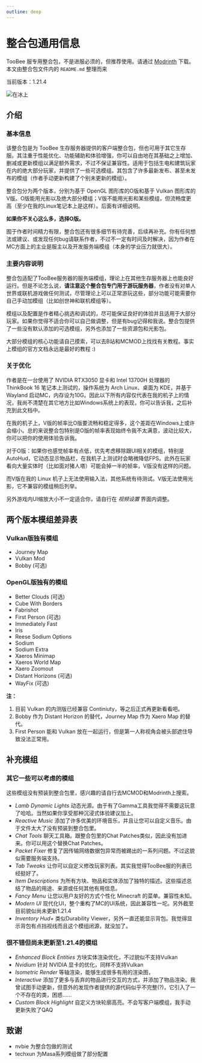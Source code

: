 ```yaml
---
outline: deep
---
```


# 整合包通用信息

TooBee 服专用整合包，不是进服必须的，但推荐使用。请通过 [Modrinth](https://modrinth.com/modpack/toobee-client) 下载。本文由整合包文件内的 `README.md` 整理而来

当前版本：1.21.4

![在冰上](/modpack_show.png)

## 介绍

### 基本信息

该整合包是为 TooBee 生存服务器提供的客户端整合包，但也可用于其它生存服。其注重于性能优化、功能辅助和体验增强，你可以自由地在其基础之上增加、删减或更新模组以满足额外需求，不过不保证兼容性。适用于包括生电和建筑玩家在内的绝大部分玩家，并提供了一些可选模组。其包含了许多最新发布、甚至未发布的模组（作者手动更新构建了个别未更新的模组）。

整合包分为两个版本，分别为基于 OpenGL 图形库的O版和基于 Vulkan 图形库的V版。O版能用光影以及绝大部分模组；V版不能用光影和某些模组，但流畅度更高（至少在我的Linux笔记本上是这样）。后面有详细说明。

**如果你不关心这么多，选择O版。**

囿于作者时间精力有限，整合包还有很多细节有待完善，后续再补充。你有任何想法或建议、或发现任何bug请联系作者，不过不一定有时间及时解决，因为作者在MC方面上的主业是服主以及开发服务端模组（本身的学业压力就很大）。

### 主要内容说明

整合包适配了TooBee服务器的服务端模组，理论上在其他生存服务器上也能良好运行。但是不论怎么说，**请注意这个整合包专门用于游玩服务器**，作者没有对单人世界或联机游戏做任何测试，尽管理论上可以正常游玩这些，部分功能可能需要你自己手动加模组（比如创世神和联机模组等）。

模组以及配置是作者精心挑选和调试的，尽可能保证良好的体验并且适用于大部分玩家。如果你觉得不适合你可以自己做调整，但是有bug记得和我说。整合包提供了一些没有默认添加的可选模组，另外也添加了一些资源包和光影包。

大部分模组的核心功能请自己摸索，可以去B站和MCMOD上找找有关教程。事实上模组的官方文档永远是最好的教程 :)

### 关于优化

作者是在一台使用了 NVIDIA RTX3050 显卡和 Intel 13700H 处理器的 ThinkBook 16 笔记本上测试的，操作系统为 Arch Linux、桌面为 KDE，并基于 Wayland 启动MC，内存设为10G。因此以下所有内容仅代表在我的机子上的情况，我尚不清楚在其它地方比如Windows系统上的表现，你可以告诉我，之后补充到此文档中。

在我的机子上，V版的帧率比O版要流畅和稳定得多，这个差距在Windows上或许会缩小。总的来说整合包特别是O版的帧率表现始终令我不太满意，波动比较大，你可以把你的使用体验告诉我。

对于O版：如果你也感觉帧率有点低，优先考虑移除跟UI相关的模组，特别是 AutoHud，它动态显示物品栏，在我机子上测试时会略微降低FPS。此外在玩家看向大量实体时（比如面对猪人塔）可能会掉一半的帧率，V版没有这样的问题。

而V版在我的 Linux 机子上无法使用输入法，其他系统有待测试。V版无法使用光影，它不兼容的模组稍后列举。

另外游戏内UI缩放大小不一定适合你，请自行在 *视频设置* 界面内调整。

## 两个版本模组差异表

### Vulkan版独有模组
- Journey Map
- Vulkan Mod
- Bobby (可选)

### OpenGL版独有的模组
- Better Clouds (可选)
- Cube With Borders
- Fabrishot
- First Person (可选)
- Immediately Fast
- Iris
- Reese Sodium Options
- Sodium
- Sodium Extra
- Xaeros Minimap
- Xaeros World Map
- Xaero Zoomout
- Distant Horizons (可选)
- WayFix (可选)

**注：**
1. 目前 Vulkan 的内测版已经兼容 Continiuty，等之后正式再更新看看吧。
2. Bobby 作为 Distant Horizon 的替代，Journey Map 作为 Xaero Map 的替代。
3. First Person 能和 Vulkan 放在一起运行，但是第一人称视角会被头部遮住导致没法正常用。

## 补充模组

### 其它一些可以考虑的模组
这些模组没有预装到整合包里，感兴趣的请自行去MCMOD和Modrinth上搜索。

- *Lamb Dynamic Lights* 动态光源。由于有了Gamma工具我觉得不需要这玩意了哈哈。当然如果你享受那种沉浸式体验建议加上。
- *Reactive Music* 添加了许多优美的环境音乐，并且让您可以自定义音乐。由于文件太大了没有预装到整合包里。
- *Chat Tools* 聊天工具箱。跟整合包里的Chat Patches类似，因此没有加进来。你可以用这个替换Chat Patches。
- *Packet Fixer* 修复了因传输网络数据包异常而被踢出的一系列问题。不过这貌似需要服务端支持。
- *Tab Tweaks* 让你可以自定义修改玩家列表。其实我觉得TooBee服的列表已经挺好了。
- *Item Descriptions* 为所有方块、物品和实体添加了独特的描述。这些描述总结了物品的用途、来源或任何其他有用信息。
- *Fancy Menu* 让您以用户友好的方式个性化 Minecraft 的菜单。兼容性未知。
- *Modern UI* 现代化UI，整个重构了MC的UI系统，因此兼容性一坨。另外截至目前貌似尚未更新1.21.4
- *Inventory Hud+* 类似Durability Viewer，另外一直还能显示背包。我觉得显示背包有点挡视线而且这个模组闭源，就没加了。

### 很不错但尚未更新至1.21.4的模组
- *Enhanced Block Entities* 方块实体渲染优化，不过貌似不支持Vulkan
- *Nvidium* 针对 NVIDIA 显卡的优化，同样不支持Vulkan
- *Isometric Render* 等轴渲染，能够生成很多有用的渲染图，
- *Interactive* 添加了更多与丢弃的物品进行交互的方式，并添加了物品渲染。我曾试图手动更新，但意外的发现作者提供的源代码似乎不完整(?)，它引入了一个不存在的类，困惑……
- *Custom Block Highlight* 自定义方块轮廓高亮。不会写客户端模组，我手动更新失败了QAQ

## 致谢
- nvbie 为整合包做的测试
- techxun 为Masa系列模组做了部分配置
